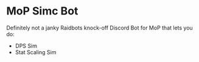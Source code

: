 # MoP Simc Bot

Definitely not a janky Raidbots knock-off Discord Bot for MoP that lets you do:
  - DPS Sim
  -  Stat Scaling Sim